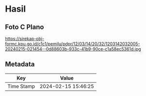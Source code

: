 # Hasil

## Foto C Plano

https://sirekap-obj-formc.kpu.go.id/c1c1/pemilu/pdpr/12/03/14/20/32/1203142032005-20240215-021454--0d88603b-933c-41b9-90ce-c1a58ec5361d.jpg


## Metadata

| Key        | Value               |
| ---------- | ------------------- |
| Time Stamp | 2024-02-15 15:46:25 |



